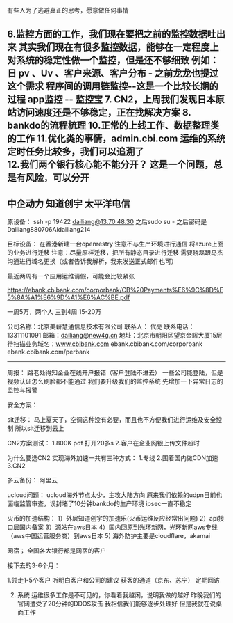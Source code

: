 有些人为了逃避真正的思考，愿意做任何事情


6.监控方面的工作，我们现在要把之前的监控数据吐出来 
  其实我们现在有很多监控数据，能够在一定程度上对系统的稳定性做一个监控，但是还不够细致
  例如：日 pv 、Uv 、客户来源、客户分布 - 之前龙龙也提过这个需求
  程序间的调用链监控--这是一个比较长期的过程
  app监控 -- 监控宝
7. CN2，上周我们发现日本原站访问速度还是不够稳定，正在找解决方案
8. bankdo的流程梳理
10.正常的上线工作、数据整理类的工作
11.优化类的事情，admin.cbi.com 运维的系统定时任务比较多，我们可以追溯了  
12.我们两个银行核心能不能分开？ 这是一个问题，总是有风险，可以分开
---------------------------------------------------------------
中企动力
知道创宇
太平洋电信
--------------------------------------------------------------
原设备：
ssh -p 19422 dailiang@13.70.48.30
之后sudo su - 
之后密码是 Dailiang880706Aidailiang214

目标设备：
在香港新建一台openrestry
注意不与生产环境进行通信
将azure上面的业务进行迁移
注意：尽量原样迁移，把所有静态目录进行迁移
需要晓磊跟马杰沟通进行域名更换（或者告诉我解析，我来发送正式邮件也可）


最近两周有一个应用运维请假，可能会比较紧张


https://ebank.cbibank.com/corporbank/CB%20Payments%E6%9C%8D%E5%8A%A1%E6%9D%A1%E6%AC%BE.pdf


一周5万，两个人
三到4周
15-20万

公司名称：北京美薪慧通信息技术有限公司
联系人： 代亮
联系电话：13311101091
邮箱：dailiang@new4g.cn
地址：北京市朝阳区望京金辉大厦15层
待扫描业务域名：www.cbibank.com ebank.cbibank.com/corporbank  ebank.cbibank.com/perbank

--------------------------------------
周报：
路老处得知企业在线开户报错（客户登陆不进去）
一些公司能登陆，但是视频认证怎么刷脸都不能通过
我们要升级我们的监控系统
先增加一下异常日志的监控与报警



安全方案：





sit迁移：
马上夏天了，空调这种没有必要，而且也不方便我们进行运维及安全控制
所以sit迁移到云上


CN2方案测试：
1.800K pdf 打开20多s
2.客户在企业网银上传文件超时


为什么要选CN2
实现海外加速一共有三种方式：
1.专线
2.围着国内做CDN加速
3.CN2


多云备份：
阿里云



ucloud问题：
ucloud海外节点太少，主攻大陆方向
原来我们依赖的udpn目前也面临监管审查，误封堵了10分钟bankdo的生产环境
ipsec一直不稳定


火币的加速结构：
1）外层知道创宇的加速乐(火币运维反应经常出问题)
2）api接口层国内备案
3）源站在aws日本
4）国内回原到光环新网，光环新网aws专线（aws中国运营服务商）到aws日本
5) 海外防护主要是cloudflare，akamai


网宿；
全国各大银行都是网宿的客户

接下去的3-6个月：

1.领走1-5个客户
  听明白客户和公司的建议
  获客的通道（京东、苏宁）
  定期回访


2. 系统
   运维很多工作是不可见的，你看着我越闲，说明我做的越好
   昨晚我们的官网遭受了20分钟的DDOS攻击
   我相信我们能够逐步处理好
   但是我就在说桌面工作












